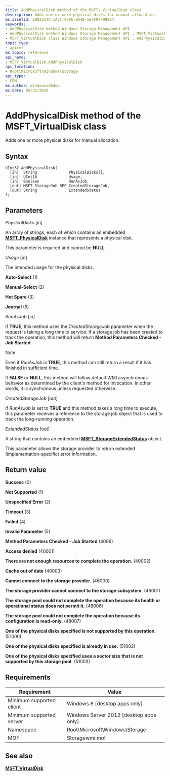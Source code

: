 ```yaml
---
title: AddPhysicalDisk method of the MSFT\_VirtualDisk class
description: Adds one or more physical disks for manual allocation.
ms.assetid: EB92254A-1A7C-45F6-BD4B-5E4F97F09984
keywords:
- AddPhysicalDisk method Windows Storage Management API
- AddPhysicalDisk method Windows Storage Management API , MSFT_VirtualDisk class
- MSFT_VirtualDisk class Windows Storage Management API , AddPhysicalDisk method
topic_type:
- apiref
ms.topic: reference
api_name:
- MSFT_VirtualDisk.AddPhysicalDisk
api_location:
- Root\Microsoft\Windows\Storage
api_type:
- COM
ms.author: windowssdkdev
ms.date: 05/31/2018
---
```


# AddPhysicalDisk method of the MSFT\_VirtualDisk class

Adds one or more physical disks for manual allocation.

## Syntax


```mof
UInt32 AddPhysicalDisk(
  [in]  String              PhysicalDisks[],
  [in]  UInt16              Usage,
  [in]  Boolean             RunAsJob,
  [out] MSFT_StorageJob REF CreatedStorageJob,
  [out] String              ExtendedStatus
);
```



## Parameters

 

*PhysicalDisks* \[in\]
 

An array of strings, each of which contains an embedded [**MSFT\_PhysicalDisk**](msft-physicaldisk.md) instance that represents a physical disk.

This parameter is required and cannot be **NULL**.

 

*Usage* \[in\]
 

The intended usage for the physical disks.

 

<span id="Auto-Select"></span><span id="auto-select"></span><span id="AUTO-SELECT"></span>**Auto-Select** (1)
 

<span id="Manual-Select"></span><span id="manual-select"></span><span id="MANUAL-SELECT"></span>**Manual-Select** (2)
 

<span id="Hot_Spare"></span><span id="hot_spare"></span><span id="HOT_SPARE"></span>**Hot Spare** (3)
 

<span id="Journal"></span><span id="journal"></span><span id="JOURNAL"></span>**Journal** (5)
   

*RunAsJob* \[in\]
 

If **TRUE**, this method uses the *CreatedStorageJob* parameter when the request is taking a long time to service. If a storage job has been created to track the operation, this method will return **Method Parameters Checked - Job Started**.

> [!Note]  
> Even if *RunAsJob* is **TRUE**, this method can still return a result if it has finished in sufficient time.

 

If **FALSE** or **NULL**, this method will follow default WMI asynchronous behavior as determined by the client's method for invocation. In other words, it is synchronous unless requested otherwise.

 

*CreatedStorageJob* \[out\]
 

If *RunAsJob* is set to **TRUE** and this method takes a long time to execute, this parameter receives a reference to the storage job object that is used to track the long-running operation.

 

*ExtendedStatus* \[out\]
 

A string that contains an embedded [**MSFT\_StorageExtendedStatus**](msft-storageextendedstatus.md) object.

This parameter allows the storage provider to return extended (implementation-specific) error information.

 

## Return value

 

**Success** (0)
 

**Not Supported** (1)
 

**Unspecified Error** (2)
 

**Timeout** (3)
 

**Failed** (4)
 

**Invalid Parameter** (5)
 

**Method Parameters Checked - Job Started** (4096)
 

**Access denied** (40001)
 

**There are not enough resources to complete the operation.** (40002)
 

**Cache out of date** (40003)
 

**Cannot connect to the storage provider.** (46000)
 

**The storage provider cannot connect to the storage subsystem.** (46001)
 

**The storage pool could not complete the operation because its health or operational status does not permit it.** (48006)
 

**The storage pool could not complete the operation because its configuration is read-only.** (48007)
 

**One of the physical disks specified is not supported by this operation.** (51000)
 

**One of the physical disks specified is already in use.** (51002)
 

**One of the physical disks specified uses a sector size that is not supported by this storage pool.** (51003)
 

## Requirements



| Requirement | Value |
|-------------------------------------|-------------------------------------------------------------------------------------------|
| Minimum supported client | Windows 8 \[desktop apps only\]                                                |
| Minimum supported server | Windows Server 2012 \[desktop apps only\]                                      |
| Namespace                | Root\\Microsoft\\Windows\\Storage                                              |
| MOF                      |  Storagewmi.mof  |



## See also

 

[**MSFT\_VirtualDisk**](msft-virtualdisk.md)
 

 

 





